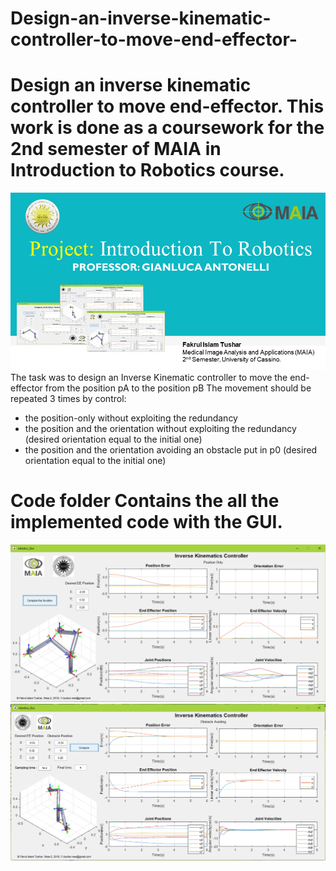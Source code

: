 # Design-an-inverse-kinematic-controller-to-move-end-effector-
# Design an inverse kinematic controller to move end-effector. This work is done as a coursework for the 2nd semester of MAIA in Introduction to Robotics course.
![Presentation Intro](https://github.com/fitushar/Design-an-inverse-kinematic-controller-to-move-end-effector-/blob/master/Images/Robotics_Presentation.png)
The task was to design an Inverse Kinematic controller to move the end-effector from the position
pA to the position pB The movement should be repeated 3 times
by control:
* the position-only without exploiting the redundancy
* the position and the orientation without exploiting the redundancy (desired orientation equal to the initial one)
* the position and the orientation avoiding an obstacle put in p0 (desired orientation equal to
the initial one)

# Code folder Contains the all the implemented code with the GUI.
![Presentation Intro](https://github.com/fitushar/Design-an-inverse-kinematic-controller-to-move-end-effector-/blob/master/Images/Inverse_kinamatics_Controller(%20Position%20Only).PNG)
![Presentation Intro](https://github.com/fitushar/Design-an-inverse-kinematic-controller-to-move-end-effector-/blob/master/Images/Inverse_kinamatics_Controller(%20Obstacle%20Avoidence).PNG)
